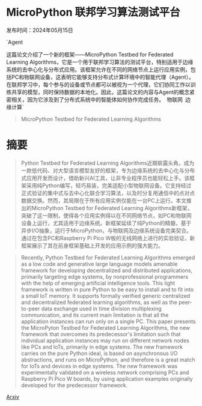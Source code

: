# MicroPython 联邦学习算法测试平台

发布时间：2024年05月15日

`Agent

这篇论文介绍了一个新的框架——MicroPython Testbed for Federated Learning Algorithms，它是一个用于联邦学习算法的测试平台，特别适用于边缘系统的去中心化与分布式应用。该框架允许在不同的网络节点上运行应用实例，包括PC和物联网设备，这表明它能够支持分布式计算环境中的智能代理（Agent）。在联邦学习中，每个参与的设备或节点都可以被视为一个代理，它们协同工作以训练共享的模型，同时保持数据的本地化。因此，这篇论文的内容与Agent的概念紧密相关，因为它涉及到了分布式系统中的智能体如何协作完成任务。` `物联网` `边缘计算`

> MicroPython Testbed for Federated Learning Algorithms

# 摘要

> Python Testbed for Federated Learning Algorithms近期崭露头角，成为一款低代码、对大型语言模型友好的框架，专为边缘系统的去中心化与分布式应用开发而设计，借助新兴AI工具，让非专业程序员也能轻松上手。该框架采用纯Python编写，轻巧易装，完美适配小型物联网设备。它支持经过正式验证的集中式与去中心化联合学习算法，以及时分复用通信中的点对点数据交换。然而，其局限在于所有应用实例仅能在一台PC上运行。本文推出的MicroPython Testbed for Federated Learning Algorithms新框架，突破了这一限制，使得各个应用实例得以在不同网络节点，如PC和物联网设备上运行，尤其适用于边缘系统。新框架延续了纯Python的精髓，基于异步I/O抽象，运行于MicroPython，与物联网及边缘系统设备完美契合。通过在包含PC和Raspberry Pi Pico W板的无线网络上进行的实验验证，新框架展示了其在前身框架基础上开发的应用示例的强大能力。

> Recently, Python Testbed for Federated Learning Algorithms emerged as a low code and generative large language models amenable framework for developing decentralized and distributed applications, primarily targeting edge systems, by nonprofessional programmers with the help of emerging artificial intelligence tools. This light framework is written in pure Python to be easy to install and to fit into a small IoT memory. It supports formally verified generic centralized and decentralized federated learning algorithms, as well as the peer-to-peer data exchange used in time division multiplexing communication, and its current main limitation is that all the application instances can run only on a single PC. This paper presents the MicroPyton Testbed for Federated Learning Algorithms, the new framework that overcomes its predecessor's limitation such that individual application instances may run on different network nodes like PCs and IoTs, primarily in edge systems. The new framework carries on the pure Python ideal, is based on asynchronous I/O abstractions, and runs on MicroPython, and therefore is a great match for IoTs and devices in edge systems. The new framework was experimentally validated on a wireless network comprising PCs and Raspberry Pi Pico W boards, by using application examples originally developed for the predecessor framework.

[Arxiv](https://arxiv.org/abs/2405.09423)
